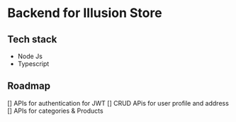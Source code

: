 # Backend for Illusion Store

## Tech stack
- Node Js
- Typescript

## Roadmap
[] APIs for authentication for JWT 
[] CRUD APis for user profile and address
[] APIs for categories & Products